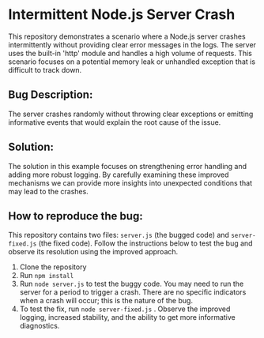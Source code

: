 # Intermittent Node.js Server Crash

This repository demonstrates a scenario where a Node.js server crashes intermittently without providing clear error messages in the logs. The server uses the built-in 'http' module and handles a high volume of requests.  This scenario focuses on a potential memory leak or unhandled exception that is difficult to track down.

## Bug Description:

The server crashes randomly without throwing clear exceptions or emitting informative events that would explain the root cause of the issue.

## Solution:

The solution in this example focuses on strengthening error handling and adding more robust logging. By carefully examining these improved mechanisms we can provide more insights into unexpected conditions that may lead to the crashes.

## How to reproduce the bug:

This repository contains two files: `server.js` (the bugged code) and `server-fixed.js` (the fixed code).  Follow the instructions below to test the bug and observe its resolution using the improved approach.

1. Clone the repository
2. Run `npm install`
3. Run `node server.js` to test the buggy code.  You may need to run the server for a period to trigger a crash.  There are no specific indicators when a crash will occur; this is the nature of the bug. 
4. To test the fix, run `node server-fixed.js` .  Observe the improved logging, increased stability, and the ability to get more informative diagnostics.


